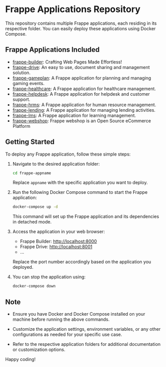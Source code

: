 # Frappe Applications Repository

This repository contains multiple Frappe applications, each residing in its respective folder. You can easily deploy these applications using Docker Compose.

## Frappe Applications Included

- [frappe-builder](./frappe-builder): Crafting Web Pages Made Effortless!
- [frappe-drive](./frappe-drive): An easy to use, document sharing and management solution.
- [frappe-gameplan](./frappe-gameplan): A Frappe application for planning and managing gaming events.
- [frappe-healthcare](./frappe-healthcare): A Frappe application for healthcare management.
- [frappe-helpdesk](./frappe-helpdesk): A Frappe application for helpdesk and customer support.
- [frappe-hrms](./frappe-hrms): A Frappe application for human resource management.
- [frappe-lending](./frappe-lending): A Frappe application for managing lending activities.
- [frappe-lms](./frappe-lms): A Frappe application for learning management.
- [frappe-webshop](./frappe-webshop): Frappe webshop is an Open Source eCommerce Platform

## Getting Started

To deploy any Frappe application, follow these simple steps:

1. Navigate to the desired application folder:

    ```bash
    cd frappe-appname
    ```

    Replace `appname` with the specific application you want to deploy.

2. Run the following Docker Compose command to start the Frappe application:

    ```bash
    docker-compose up -d
    ```

    This command will set up the Frappe application and its dependencies in detached mode.

3. Access the application in your web browser:

    - Frappe Builder: [http://localhost:8000](http://localhost:8000)
    - Frappe Drive: [http://localhost:8001](http://localhost:8001)
    - ...

    Replace the port number accordingly based on the application you deployed.

4. You can stop the application using:

    ```bash
    docker-compose down
    ```

## Note

- Ensure you have Docker and Docker Compose installed on your machine before running the above commands.

- Customize the application settings, environment variables, or any other configurations as needed for your specific use case.

- Refer to the respective application folders for additional documentation or customization options.

Happy coding!
